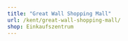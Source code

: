 ```yaml
---
title: "Great Wall Shopping Mall"
url: /kent/great-wall-shopping-mall/
shop: Einkaufszentrum
---
```

